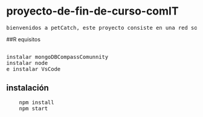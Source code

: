 # proyecto-de-fin-de-curso-comIT

<pre>bienvenidos a petCatch, este proyecto consiste en una red social de animales, similar a instagram o faceook pero exclusiva de animales.</pre>
##R equisitos
<pre> 
instalar mongoDBCompassComunnity
instalar node
e instalar VsCode
</pre>
## instalación
<pre>
    npm install
    npm start
 </pre>
